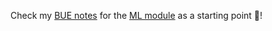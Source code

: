 
Check my [BUE notes](https://drive.google.com/drive/folders/1qZg_h5rS0351EARD6pum71Af3wvDeOlI?usp=drive_link) for the [ML module](https://drive.google.com/drive/folders/15MLpCQnKtdIWOlg0FtWzMc7a4wuYBho1?usp=drive_link) as a starting point 🙌!

